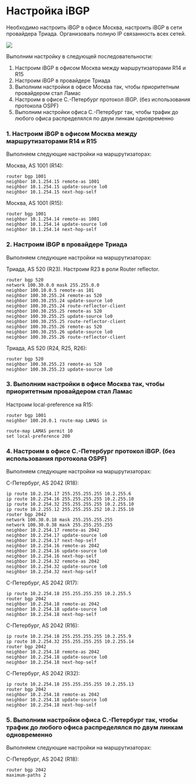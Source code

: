 # Настройка iBGP

Необходимо настроить iBGP в офисе Москва, настроить iBGP в сети провайдера Триада. Организовать полную IP связанность всех сетей.

![](bgp.png)

Выполним настройку в следующей последовательности:
1. Настроим iBGP в офисом Москва между маршрутизаторами R14 и R15
2. Настроим iBGP в провайдере Триада
3. Выполним настройки в офисе Москва так, чтобы приоритетным провайдером стал Ламас
4. Настроим в офисе С.-Петербург протокол iBGP. (без использования протокола OSPF)
5. Выполним настройки офиса С.-Петербург так, чтобы трафик до любого офиса распределялся по двум линкам одновременно

### 1. Настроим iBGP в офисом Москва между маршрутизаторами R14 и R15

Выполняем следующие настройки на маршрутизаторах:

Москва, AS 1001 (R14):
```
router bgp 1001
neighbor 10.1.254.15 remote-as 1001
neighbor 10.1.254.15 update-source lo0
neighbor 10.1.254.15 next-hop-self
```

Москва, AS 1001 (R15):
```
router bgp 1001
neighbor 10.1.254.14 remote-as 1001
neighbor 10.1.254.14 update-source lo0
neighbor 10.1.254.14 next-hop-self
```

### 2. Настроим iBGP в провайдере Триада

Выполняем следующие настройки на маршрутизаторах:

Триада, AS 520 (R23). Настроим R23 в роли Router reflector.
```
router bgp 520
network 100.30.0.0 mask 255.255.0.0
neighbor 100.10.0.5 remote-as 101
neighbor 100.30.255.24 remote-as 520
neighbor 100.30.255.24 update-source lo0
neighbor 100.30.255.24 route-reflector-client
neighbor 100.30.255.25 remote-as 520
neighbor 100.30.255.25 update-source lo0
neighbor 100.30.255.25 route-reflector-client
neighbor 100.30.255.26 remote-as 520
neighbor 100.30.255.26 update-source lo0
neighbor 100.30.255.26 route-reflector-client
```

Триада, AS 520 (R24, R25, R26):
```
router bgp 520
neighbor 100.30.255.23 remote-as 520
neighbor 100.30.255.23 update-source lo0
```

### 3. Выполним настройки в офисе Москва так, чтобы приоритетным провайдером стал Ламас

Настроим local-preference на R15:
```
router bgp 1001
neighbor 100.20.0.1 route-map LAMAS in

route-map LAMAS permit 10
set local-preference 200
```

### 4. Настроим в офисе С.-Петербург протокол iBGP. (без использования протокола OSPF)

Выполняем следующие настройки на маршрутизаторах:

С-Петербург, AS 2042 (R18):
```
ip route 10.2.254.17 255.255.255.255 10.2.255.6
ip route 10.2.254.16 255.255.255.255 10.2.255.10
ip route 10.2.254.32 255.255.255.255 10.2.255.10
ip route 10.2.255.12 255.255.255.252 10.2.255.10
router bgp 2042
network 100.30.0.18 mask 255.255.255.255
network 100.30.0.38 mask 255.255.255.255
neighbor 10.2.254.17 remote-as 2042
neighbor 10.2.254.17 update-source lo0
neighbor 10.2.254.17 next-hop-self
neighbor 10.2.254.16 remote-as 2042
neighbor 10.2.254.16 update-source lo0
neighbor 10.2.254.16 next-hop-self
neighbor 10.2.254.32 remote-as 2042
neighbor 10.2.254.32 update-source lo0
neighbor 10.2.254.32 next-hop-self
```

С-Петербург, AS 2042 (R17):
```
ip route 10.2.254.18 255.255.255.255 10.2.255.5
router bgp 2042
neighbor 10.2.254.18 remote-as 2042
neighbor 10.2.254.18 update-source lo0
neighbor 10.2.254.18 next-hop-self
```

С-Петербург, AS 2042 (R16):
```
ip route 10.2.254.18 255.255.255.255 10.2.255.9
ip route 10.2.254.32 255.255.255.255 10.2.255.14
router bgp 2042
neighbor 10.2.254.18 remote-as 2042
neighbor 10.2.254.18 update-source lo0
neighbor 10.2.254.18 next-hop-self
```

С-Петербург, AS 2042 (R32):
```
ip route 10.2.254.18 255.255.255.255 10.2.255.13
router bgp 2042
neighbor 10.2.254.18 remote-as 2042
neighbor 10.2.254.18 update-source lo0
neighbor 10.2.254.18 next-hop-self
```

### 5. Выполним настройки офиса С.-Петербург так, чтобы трафик до любого офиса распределялся по двум линкам одновременно


Выполняем следующие настройки на маршрутизаторах:

С-Петербург, AS 2042 (R18):
```
router bgp 2042
maximum-paths 2
```
